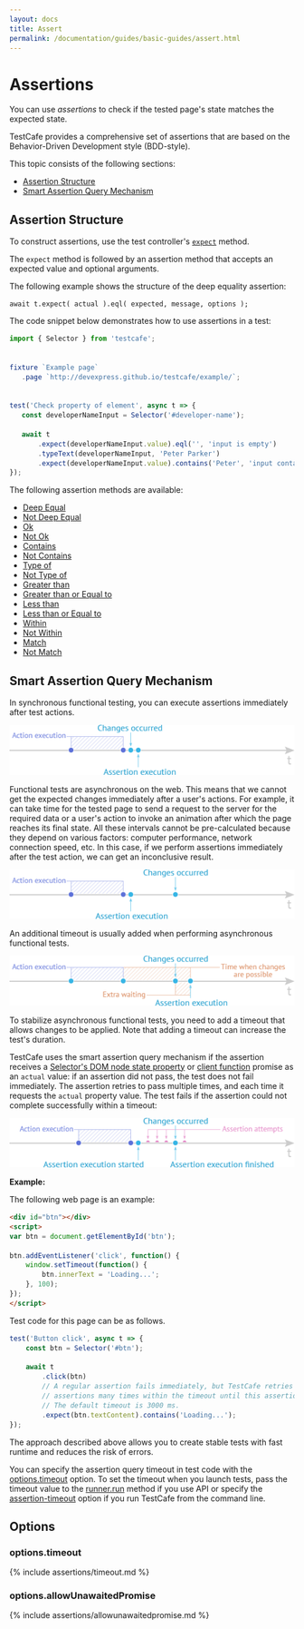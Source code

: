 ```yaml
---
layout: docs
title: Assert
permalink: /documentation/guides/basic-guides/assert.html
---
```

# Assertions

You can use *assertions* to check if the tested page's state matches the expected state.

TestCafe provides a comprehensive set of assertions that are based on the Behavior-Driven Development style (BDD-style).

This topic consists of the following sections:

* [Assertion Structure](#assertion-structure)
* [Smart Assertion Query Mechanism](#smart-assertion-query-mechanism)

## Assertion Structure

To construct assertions, use the test controller's [`expect`](../../reference/test-api/testcontroller/expect/README.md) method.

The `expect` method is followed by an assertion method that accepts an expected value
and optional arguments.

The following example shows the structure of the deep equality assertion:

```text
await t.expect( actual ).eql( expected, message, options );
```

The code snippet below demonstrates how to use assertions in a test:

```js
import { Selector } from 'testcafe';


fixture `Example page`
   .page `http://devexpress.github.io/testcafe/example/`;


test('Check property of element', async t => {
   const developerNameInput = Selector('#developer-name');

   await t
       .expect(developerNameInput.value).eql('', 'input is empty')
       .typeText(developerNameInput, 'Peter Parker')
       .expect(developerNameInput.value).contains('Peter', 'input contains text "Peter"');
});
```

The following assertion methods are available:

* [Deep Equal](../../reference/test-api/testcontroller/expect/eql.md)
* [Not Deep Equal](../../reference/test-api/testcontroller/expect/noteql.md)
* [Ok](../../reference/test-api/testcontroller/expect/ok.md)
* [Not Ok](../../reference/test-api/testcontroller/expect/notok.md)
* [Contains](../../reference/test-api/testcontroller/expect/contains.md)
* [Not Contains](../../reference/test-api/testcontroller/expect/notcontains.md)
* [Type of](../../reference/test-api/testcontroller/expect/typeof.md)
* [Not Type of](../../reference/test-api/testcontroller/expect/nottypeof.md)
* [Greater than](../../reference/test-api/testcontroller/expect/gt.md)
* [Greater than or Equal to](../../reference/test-api/testcontroller/expect/gte.md)
* [Less than](../../reference/test-api/testcontroller/expect/lt.md)
* [Less than or Equal to](../../reference/test-api/testcontroller/expect/lte.md)
* [Within](../../reference/test-api/testcontroller/expect/within.md)
* [Not Within](../../reference/test-api/testcontroller/expect/notwithin.md)
* [Match](../../reference/test-api/testcontroller/expect/match.md)
* [Not Match](../../reference/test-api/testcontroller/expect/notmatch.md)

## Smart Assertion Query Mechanism

In synchronous functional testing, you can execute assertions immediately after test actions.

![Synchronous Functional Testing](../../../images/assertions/synchronous-testing.png)

Functional tests are asynchronous on the web. This means that we cannot get the expected changes immediately after a user's actions.
For example, it can take time for the tested page to send a request to the server for the required data or a user's action to invoke an animation after which the page reaches its final state.
All these intervals cannot be pre-calculated because they depend on various factors: computer performance,
network connection speed, etc. In this case, if we perform assertions immediately after the test action, we can get an inconclusive result.

![Asynchronous Functional Testing](../../../images/assertions/asynchronous-testing.png)

An additional timeout is usually added when performing asynchronous functional tests.

![Asynchronous Functional Testing with Extra Waiting](../../../images/assertions/extra-waiting.png)

To stabilize asynchronous functional tests, you need to add a timeout that allows changes to be applied.
Note that adding a timeout can increase the test's duration.

TestCafe uses the smart assertion query mechanism if the assertion receives a [Selector's DOM node state property](select-page-elements.md#define-assertion-actual-value)
or [client function](obtain-data-from-the-client.md) promise
as an `actual` value:
if an assertion did not pass, the test does not fail immediately. The assertion retries to pass multiple times, and
each time it requests the `actual` property value. The test fails if the assertion could not complete successfully
within a timeout:

![TestCafe Smart Assertion Query Mechanism](../../../images/assertions/query-mechanism.png)

**Example:**

The following web page is an example:

```html
<div id="btn"></div>
<script>
var btn = document.getElementById('btn');

btn.addEventListener('click', function() {
    window.setTimeout(function() {
        btn.innerText = 'Loading...';
    }, 100);
});
</script>
```

Test code for this page can be as follows.

```js
test('Button click', async t => {
    const btn = Selector('#btn');

    await t
        .click(btn)
        // A regular assertion fails immediately, but TestCafe retries to run DOM state
        // assertions many times within the timeout until this assertion passes successfully.
        // The default timeout is 3000 ms.
        .expect(btn.textContent).contains('Loading...');
});
```

The approach described above allows you to create stable tests with fast runtime and reduces the risk of errors.

You can specify the assertion query timeout in test code with the [options.timeout](#options) option.
To set the timeout when you launch tests, pass the timeout value to the [runner.run](../../using-testcafe/programming-interface/runner.md#run)
method if you use API or specify the [assertion-timeout](../../using-testcafe/command-line-interface.md#--assertion-timeout-ms) option
if you run TestCafe from the command line.

## Options

### options.timeout

{% include assertions/timeout.md %}

### options.allowUnawaitedPromise

{% include assertions/allowunawaitedpromise.md %}
